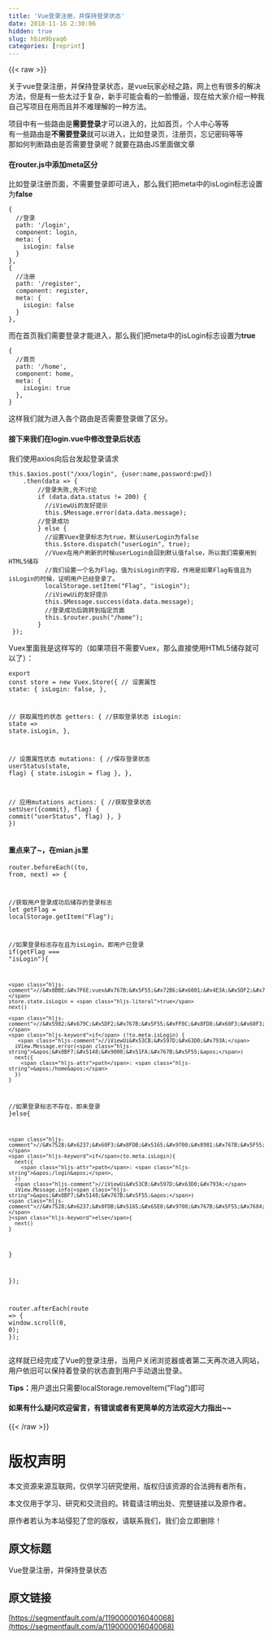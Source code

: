 ```yaml
---
title: 'Vue登录注册，并保持登录状态' 
date: 2018-11-16 2:30:06
hidden: true
slug: hbim9byaq6
categories: [reprint]
---
```


{{< raw >}}
<p>&#x5173;&#x4E8E;vue&#x767B;&#x5F55;&#x6CE8;&#x518C;&#xFF0C;&#x5E76;&#x4FDD;&#x6301;&#x767B;&#x5F55;&#x72B6;&#x6001;&#xFF0C;&#x662F;vue&#x73A9;&#x5BB6;&#x5FC5;&#x7ECF;&#x4E4B;&#x8DEF;&#xFF0C;&#x7F51;&#x4E0A;&#x4E5F;&#x6709;&#x5F88;&#x591A;&#x7684;&#x89E3;&#x51B3;&#x65B9;&#x6CD5;&#xFF0C;&#x4F46;&#x662F;&#x6709;&#x4E00;&#x4E9B;&#x592A;&#x8FC7;&#x4E8E;&#x590D;&#x6742;&#xFF0C;&#x65B0;&#x624B;&#x53EF;&#x80FD;&#x4F1A;&#x770B;&#x7684;&#x4E00;&#x8138;&#x61F5;&#x903C;&#xFF0C;&#x73B0;&#x5728;&#x7ED9;&#x5927;&#x5BB6;&#x4ECB;&#x7ECD;&#x4E00;&#x79CD;&#x6211;&#x81EA;&#x5DF1;&#x5199;&#x9879;&#x76EE;&#x5728;&#x7528;&#x800C;&#x4E14;&#x5E76;&#x4E0D;&#x96BE;&#x7406;&#x89E3;&#x7684;&#x4E00;&#x79CD;&#x65B9;&#x6CD5;&#x3002;</p><p>&#x9879;&#x76EE;&#x4E2D;&#x6709;&#x4E00;&#x4E9B;&#x8DEF;&#x7531;&#x662F;<strong>&#x9700;&#x8981;&#x767B;&#x5F55;</strong>&#x624D;&#x53EF;&#x4EE5;&#x8FDB;&#x5165;&#x7684;&#xFF0C;&#x6BD4;&#x5982;&#x9996;&#x9875;&#xFF0C;&#x4E2A;&#x4EBA;&#x4E2D;&#x5FC3;&#x7B49;&#x7B49;<br>&#x6709;&#x4E00;&#x4E9B;&#x8DEF;&#x7531;&#x662F;<strong>&#x4E0D;&#x9700;&#x8981;&#x767B;&#x5F55;</strong>&#x5C31;&#x53EF;&#x4EE5;&#x8FDB;&#x5165;&#xFF0C;&#x6BD4;&#x5982;&#x767B;&#x5F55;&#x9875;&#xFF0C;&#x6CE8;&#x518C;&#x9875;&#xFF0C;&#x5FD8;&#x8BB0;&#x5BC6;&#x7801;&#x7B49;&#x7B49;<br>&#x90A3;&#x5982;&#x4F55;&#x5224;&#x65AD;&#x8DEF;&#x7531;&#x662F;&#x5426;&#x9700;&#x8981;&#x767B;&#x5F55;&#x5462;&#xFF1F;&#x5C31;&#x8981;&#x5728;&#x8DEF;&#x7531;JS&#x91CC;&#x9762;&#x505A;&#x6587;&#x7AE0;</p><h4><strong>&#x5728;router.js&#x4E2D;&#x6DFB;&#x52A0;meta&#x533A;&#x5206;</strong></h4><p>&#x6BD4;&#x5982;&#x767B;&#x5F55;&#x6CE8;&#x518C;&#x9875;&#x9762;&#xFF0C;&#x4E0D;&#x9700;&#x8981;&#x767B;&#x5F55;&#x5373;&#x53EF;&#x8FDB;&#x5165;&#xFF0C;&#x90A3;&#x4E48;&#x6211;&#x4EEC;&#x628A;meta&#x4E2D;&#x7684;isLogin&#x6807;&#x5FD7;&#x8BBE;&#x7F6E;&#x4E3A;<strong>false</strong></p><div class="widget-codetool" style="display:none"><div class="widget-codetool--inner"><span class="selectCode code-tool" data-toggle="tooltip" data-placement="top" title="" data-original-title="&#x5168;&#x9009;"></span> <span type="button" class="copyCode code-tool" data-toggle="tooltip" data-placement="top" data-clipboard-text="{
  //&#x767B;&#x5F55;
  path: &apos;/login&apos;,
  component: login,
  meta: {
    isLogin: false
  }
},
{
  //&#x6CE8;&#x518C;
  path: &apos;/register&apos;,
  component: register,
  meta: {
    isLogin: false
  }
}," title="" data-original-title="&#x590D;&#x5236;"></span> <span type="button" class="saveToNote code-tool" data-toggle="tooltip" data-placement="top" title="" data-original-title="&#x653E;&#x8FDB;&#x7B14;&#x8BB0;"></span></div></div><pre class="hljs less"><code>{
  <span class="hljs-comment">//&#x767B;&#x5F55;</span>
  <span class="hljs-attribute">path</span>: <span class="hljs-string">&apos;/login&apos;</span>,
  <span class="hljs-attribute">component</span>: login,
  <span class="hljs-attribute">meta</span>: {
    <span class="hljs-attribute">isLogin</span>: false
  }
},
{
  <span class="hljs-comment">//&#x6CE8;&#x518C;</span>
  <span class="hljs-attribute">path</span>: <span class="hljs-string">&apos;/register&apos;</span>,
  <span class="hljs-attribute">component</span>: register,
  <span class="hljs-attribute">meta</span>: {
    <span class="hljs-attribute">isLogin</span>: false
  }
},</code></pre><p>&#x800C;&#x5728;&#x9996;&#x9875;&#x6211;&#x4EEC;&#x9700;&#x8981;&#x767B;&#x5F55;&#x624D;&#x80FD;&#x8FDB;&#x5165;&#xFF0C;&#x90A3;&#x4E48;&#x6211;&#x4EEC;&#x628A;meta&#x4E2D;&#x7684;isLogin&#x6807;&#x5FD7;&#x8BBE;&#x7F6E;&#x4E3A;<strong>true</strong></p><div class="widget-codetool" style="display:none"><div class="widget-codetool--inner"><span class="selectCode code-tool" data-toggle="tooltip" data-placement="top" title="" data-original-title="&#x5168;&#x9009;"></span> <span type="button" class="copyCode code-tool" data-toggle="tooltip" data-placement="top" data-clipboard-text="{
  //&#x9996;&#x9875;
  path: &apos;/home&apos;,
  component: home,
  meta: {
    isLogin: true
  },
}" title="" data-original-title="&#x590D;&#x5236;"></span> <span type="button" class="saveToNote code-tool" data-toggle="tooltip" data-placement="top" title="" data-original-title="&#x653E;&#x8FDB;&#x7B14;&#x8BB0;"></span></div></div><pre class="hljs less"><code>{
  <span class="hljs-comment">//&#x9996;&#x9875;</span>
  <span class="hljs-attribute">path</span>: <span class="hljs-string">&apos;/home&apos;</span>,
  <span class="hljs-attribute">component</span>: home,
  <span class="hljs-attribute">meta</span>: {
    <span class="hljs-attribute">isLogin</span>: true
  },
}</code></pre><p>&#x8FD9;&#x6837;&#x6211;&#x4EEC;&#x5C31;&#x4E3A;&#x8FDB;&#x5165;&#x5404;&#x4E2A;&#x8DEF;&#x7531;&#x662F;&#x5426;&#x9700;&#x8981;&#x767B;&#x5F55;&#x505A;&#x4E86;&#x533A;&#x5206;&#x3002;</p><h4><strong>&#x63A5;&#x4E0B;&#x6765;&#x6211;&#x4EEC;&#x5728;login.vue&#x4E2D;&#x4FEE;&#x6539;&#x767B;&#x5F55;&#x540E;&#x72B6;&#x6001;</strong></h4><p>&#x6211;&#x4EEC;&#x4F7F;&#x7528;axios&#x5411;&#x540E;&#x53F0;&#x53D1;&#x8D77;&#x767B;&#x5F55;&#x8BF7;&#x6C42;</p><div class="widget-codetool" style="display:none"><div class="widget-codetool--inner"><span class="selectCode code-tool" data-toggle="tooltip" data-placement="top" title="" data-original-title="&#x5168;&#x9009;"></span> <span type="button" class="copyCode code-tool" data-toggle="tooltip" data-placement="top" data-clipboard-text="this.$axios.post(&quot;/xxx/login&quot;, {user:name,password:pwd})
    .then(data =&gt; {
        //&#x767B;&#x5F55;&#x5931;&#x8D25;,&#x5148;&#x4E0D;&#x8BA8;&#x8BBA;
        if (data.data.status != 200) {
          //iViewUi&#x7684;&#x53CB;&#x597D;&#x63D0;&#x793A;
          this.$Message.error(data.data.message);
        //&#x767B;&#x5F55;&#x6210;&#x529F;
        } else {
          //&#x8BBE;&#x7F6E;Vuex&#x767B;&#x5F55;&#x6807;&#x5FD7;&#x4E3A;true&#xFF0C;&#x9ED8;&#x8BA4;userLogin&#x4E3A;false
          this.$store.dispatch(&quot;userLogin&quot;, true);
          //Vuex&#x5728;&#x7528;&#x6237;&#x5237;&#x65B0;&#x7684;&#x65F6;&#x5019;userLogin&#x4F1A;&#x56DE;&#x5230;&#x9ED8;&#x8BA4;&#x503C;false&#xFF0C;&#x6240;&#x4EE5;&#x6211;&#x4EEC;&#x9700;&#x8981;&#x7528;&#x5230;HTML5&#x50A8;&#x5B58;
          //&#x6211;&#x4EEC;&#x8BBE;&#x7F6E;&#x4E00;&#x4E2A;&#x540D;&#x4E3A;Flag&#xFF0C;&#x503C;&#x4E3A;isLogin&#x7684;&#x5B57;&#x6BB5;&#xFF0C;&#x4F5C;&#x7528;&#x662F;&#x5982;&#x679C;Flag&#x6709;&#x503C;&#x4E14;&#x4E3A;isLogin&#x7684;&#x65F6;&#x5019;&#xFF0C;&#x8BC1;&#x660E;&#x7528;&#x6237;&#x5DF2;&#x7ECF;&#x767B;&#x5F55;&#x4E86;&#x3002;
          localStorage.setItem(&quot;Flag&quot;, &quot;isLogin&quot;);
          //iViewUi&#x7684;&#x53CB;&#x597D;&#x63D0;&#x793A;
          this.$Message.success(data.data.message);
          //&#x767B;&#x5F55;&#x6210;&#x529F;&#x540E;&#x8DF3;&#x8F6C;&#x5230;&#x6307;&#x5B9A;&#x9875;&#x9762;
          this.$router.push(&quot;/home&quot;);
        }
 });" title="" data-original-title="&#x590D;&#x5236;"></span> <span type="button" class="saveToNote code-tool" data-toggle="tooltip" data-placement="top" title="" data-original-title="&#x653E;&#x8FDB;&#x7B14;&#x8BB0;"></span></div></div><pre class="hljs kotlin"><code><span class="hljs-keyword">this</span>.$axios.post(<span class="hljs-string">&quot;/xxx/login&quot;</span>, {user:name,password:pwd})
    .then(<span class="hljs-keyword">data</span> =&gt; {
        <span class="hljs-comment">//&#x767B;&#x5F55;&#x5931;&#x8D25;,&#x5148;&#x4E0D;&#x8BA8;&#x8BBA;</span>
        <span class="hljs-keyword">if</span> (<span class="hljs-keyword">data</span>.<span class="hljs-keyword">data</span>.status != <span class="hljs-number">200</span>) {
          <span class="hljs-comment">//iViewUi&#x7684;&#x53CB;&#x597D;&#x63D0;&#x793A;</span>
          <span class="hljs-keyword">this</span>.$Message.error(<span class="hljs-keyword">data</span>.<span class="hljs-keyword">data</span>.message);
        <span class="hljs-comment">//&#x767B;&#x5F55;&#x6210;&#x529F;</span>
        } <span class="hljs-keyword">else</span> {
          <span class="hljs-comment">//&#x8BBE;&#x7F6E;Vuex&#x767B;&#x5F55;&#x6807;&#x5FD7;&#x4E3A;true&#xFF0C;&#x9ED8;&#x8BA4;userLogin&#x4E3A;false</span>
          <span class="hljs-keyword">this</span>.$store.dispatch(<span class="hljs-string">&quot;userLogin&quot;</span>, <span class="hljs-literal">true</span>);
          <span class="hljs-comment">//Vuex&#x5728;&#x7528;&#x6237;&#x5237;&#x65B0;&#x7684;&#x65F6;&#x5019;userLogin&#x4F1A;&#x56DE;&#x5230;&#x9ED8;&#x8BA4;&#x503C;false&#xFF0C;&#x6240;&#x4EE5;&#x6211;&#x4EEC;&#x9700;&#x8981;&#x7528;&#x5230;HTML5&#x50A8;&#x5B58;</span>
          <span class="hljs-comment">//&#x6211;&#x4EEC;&#x8BBE;&#x7F6E;&#x4E00;&#x4E2A;&#x540D;&#x4E3A;Flag&#xFF0C;&#x503C;&#x4E3A;isLogin&#x7684;&#x5B57;&#x6BB5;&#xFF0C;&#x4F5C;&#x7528;&#x662F;&#x5982;&#x679C;Flag&#x6709;&#x503C;&#x4E14;&#x4E3A;isLogin&#x7684;&#x65F6;&#x5019;&#xFF0C;&#x8BC1;&#x660E;&#x7528;&#x6237;&#x5DF2;&#x7ECF;&#x767B;&#x5F55;&#x4E86;&#x3002;</span>
          localStorage.setItem(<span class="hljs-string">&quot;Flag&quot;</span>, <span class="hljs-string">&quot;isLogin&quot;</span>);
          <span class="hljs-comment">//iViewUi&#x7684;&#x53CB;&#x597D;&#x63D0;&#x793A;</span>
          <span class="hljs-keyword">this</span>.$Message.success(<span class="hljs-keyword">data</span>.<span class="hljs-keyword">data</span>.message);
          <span class="hljs-comment">//&#x767B;&#x5F55;&#x6210;&#x529F;&#x540E;&#x8DF3;&#x8F6C;&#x5230;&#x6307;&#x5B9A;&#x9875;&#x9762;</span>
          <span class="hljs-keyword">this</span>.$router.push(<span class="hljs-string">&quot;/home&quot;</span>);
        }
 });</code></pre><p>Vuex&#x91CC;&#x9762;&#x6211;&#x662F;&#x8FD9;&#x6837;&#x5199;&#x7684;&#xFF08;&#x5982;&#x679C;&#x9879;&#x76EE;&#x4E0D;&#x9700;&#x8981;Vuex&#xFF0C;&#x90A3;&#x4E48;&#x76F4;&#x63A5;&#x4F7F;&#x7528;HTML5&#x50A8;&#x5B58;&#x5C31;&#x53EF;&#x4EE5;&#x4E86;&#xFF09;&#xFF1A;</p><div class="widget-codetool" style="display:none"><div class="widget-codetool--inner"><span class="selectCode code-tool" data-toggle="tooltip" data-placement="top" title="" data-original-title="&#x5168;&#x9009;"></span> <span type="button" class="copyCode code-tool" data-toggle="tooltip" data-placement="top" data-clipboard-text="export const store = new Vuex.Store({
  // &#x8BBE;&#x7F6E;&#x5C5E;&#x6027;
  state: {
    isLogin: false,
  },

  // &#x83B7;&#x53D6;&#x5C5E;&#x6027;&#x7684;&#x72B6;&#x6001;
  getters: {
    //&#x83B7;&#x53D6;&#x767B;&#x5F55;&#x72B6;&#x6001;
    isLogin: state =&gt; state.isLogin,
  },

  // &#x8BBE;&#x7F6E;&#x5C5E;&#x6027;&#x72B6;&#x6001;
  mutations: {
    //&#x4FDD;&#x5B58;&#x767B;&#x5F55;&#x72B6;&#x6001;
    userStatus(state, flag) {
      state.isLogin = flag
    },
  },

  // &#x5E94;&#x7528;mutations
  actions: {
    //&#x83B7;&#x53D6;&#x767B;&#x5F55;&#x72B6;&#x6001;
    setUser({commit}, flag) {
      commit(&quot;userStatus&quot;, flag)
    },
  }
})" title="" data-original-title="&#x590D;&#x5236;"></span> <span type="button" class="saveToNote code-tool" data-toggle="tooltip" data-placement="top" title="" data-original-title="&#x653E;&#x8FDB;&#x7B14;&#x8BB0;"></span></div></div><pre class="hljs pf"><code>export const store = new Vuex.Store({
  // &#x8BBE;&#x7F6E;&#x5C5E;&#x6027;
  <span class="hljs-keyword">state</span>: {
    isLogin: false,
  },

  // &#x83B7;&#x53D6;&#x5C5E;&#x6027;&#x7684;&#x72B6;&#x6001;
  getters: {
    //&#x83B7;&#x53D6;&#x767B;&#x5F55;&#x72B6;&#x6001;
    isLogin: <span class="hljs-keyword">state</span> =&gt; <span class="hljs-keyword">state</span>.isLogin,
  },

  // &#x8BBE;&#x7F6E;&#x5C5E;&#x6027;&#x72B6;&#x6001;
  mutations: {
    //&#x4FDD;&#x5B58;&#x767B;&#x5F55;&#x72B6;&#x6001;
    <span class="hljs-keyword">user</span>Status(<span class="hljs-keyword">state</span>, flag) {
      <span class="hljs-keyword">state</span>.isLogin = flag
    },
  },

  // &#x5E94;&#x7528;mutations
  actions: {
    //&#x83B7;&#x53D6;&#x767B;&#x5F55;&#x72B6;&#x6001;
    <span class="hljs-built_in">set</span>User({commit}, flag) {
      commit(<span class="hljs-string">&quot;userStatus&quot;</span>, flag)
    },
  }
})</code></pre><h4><strong>&#x91CD;&#x70B9;&#x6765;&#x4E86;~&#xFF0C;&#x5728;mian.js&#x91CC;</strong></h4><div class="widget-codetool" style="display:none"><div class="widget-codetool--inner"><span class="selectCode code-tool" data-toggle="tooltip" data-placement="top" title="" data-original-title="&#x5168;&#x9009;"></span> <span type="button" class="copyCode code-tool" data-toggle="tooltip" data-placement="top" data-clipboard-text="router.beforeEach((to, from, next) =&gt; {

  //&#x83B7;&#x53D6;&#x7528;&#x6237;&#x767B;&#x5F55;&#x6210;&#x529F;&#x540E;&#x50A8;&#x5B58;&#x7684;&#x767B;&#x5F55;&#x6807;&#x5FD7;
  let getFlag = localStorage.getItem(&quot;Flag&quot;);

  //&#x5982;&#x679C;&#x767B;&#x5F55;&#x6807;&#x5FD7;&#x5B58;&#x5728;&#x4E14;&#x4E3A;isLogin&#xFF0C;&#x5373;&#x7528;&#x6237;&#x5DF2;&#x767B;&#x5F55;
  if(getFlag === &quot;isLogin&quot;){

    //&#x8BBE;&#x7F6E;vuex&#x767B;&#x5F55;&#x72B6;&#x6001;&#x4E3A;&#x5DF2;&#x767B;&#x5F55;
    store.state.isLogin = true
    next()

    //&#x5982;&#x679C;&#x5DF2;&#x767B;&#x5F55;&#xFF0C;&#x8FD8;&#x60F3;&#x60F3;&#x8FDB;&#x5165;&#x767B;&#x5F55;&#x6CE8;&#x518C;&#x754C;&#x9762;&#xFF0C;&#x5219;&#x5B9A;&#x5411;&#x56DE;&#x9996;&#x9875;
    if (!to.meta.isLogin) {
       //iViewUi&#x53CB;&#x597D;&#x63D0;&#x793A;
      iView.Message.error(&apos;&#x8BF7;&#x5148;&#x9000;&#x51FA;&#x767B;&#x5F55;&apos;)
      next({
        path: &apos;/home&apos;
      })
    }
  
  //&#x5982;&#x679C;&#x767B;&#x5F55;&#x6807;&#x5FD7;&#x4E0D;&#x5B58;&#x5728;&#xFF0C;&#x5373;&#x672A;&#x767B;&#x5F55;
  }else{

    //&#x7528;&#x6237;&#x60F3;&#x8FDB;&#x5165;&#x9700;&#x8981;&#x767B;&#x5F55;&#x7684;&#x9875;&#x9762;&#xFF0C;&#x5219;&#x5B9A;&#x5411;&#x56DE;&#x767B;&#x5F55;&#x754C;&#x9762;
    if(to.meta.isLogin){
      next({
        path: &apos;/login&apos;,
      })
      //iViewUi&#x53CB;&#x597D;&#x63D0;&#x793A;
      iView.Message.info(&apos;&#x8BF7;&#x5148;&#x767B;&#x5F55;&apos;)
    //&#x7528;&#x6237;&#x8FDB;&#x5165;&#x65E0;&#x9700;&#x767B;&#x5F55;&#x7684;&#x754C;&#x9762;&#xFF0C;&#x5219;&#x8DF3;&#x8F6C;&#x7EE7;&#x7EED;
    }else{
      next()
    }

  }

});

router.afterEach(route =&gt; {
  window.scroll(0, 0);
});" title="" data-original-title="&#x590D;&#x5236;"></span> <span type="button" class="saveToNote code-tool" data-toggle="tooltip" data-placement="top" title="" data-original-title="&#x653E;&#x8FDB;&#x7B14;&#x8BB0;"></span></div></div><pre class="hljs javascript"><code>router.beforeEach(<span class="hljs-function">(<span class="hljs-params">to, <span class="hljs-keyword">from</span>, next</span>) =&gt;</span> {

  <span class="hljs-comment">//&#x83B7;&#x53D6;&#x7528;&#x6237;&#x767B;&#x5F55;&#x6210;&#x529F;&#x540E;&#x50A8;&#x5B58;&#x7684;&#x767B;&#x5F55;&#x6807;&#x5FD7;</span>
  <span class="hljs-keyword">let</span> getFlag = localStorage.getItem(<span class="hljs-string">&quot;Flag&quot;</span>);

  <span class="hljs-comment">//&#x5982;&#x679C;&#x767B;&#x5F55;&#x6807;&#x5FD7;&#x5B58;&#x5728;&#x4E14;&#x4E3A;isLogin&#xFF0C;&#x5373;&#x7528;&#x6237;&#x5DF2;&#x767B;&#x5F55;</span>
  <span class="hljs-keyword">if</span>(getFlag === <span class="hljs-string">&quot;isLogin&quot;</span>){

    <span class="hljs-comment">//&#x8BBE;&#x7F6E;vuex&#x767B;&#x5F55;&#x72B6;&#x6001;&#x4E3A;&#x5DF2;&#x767B;&#x5F55;</span>
    store.state.isLogin = <span class="hljs-literal">true</span>
    next()

    <span class="hljs-comment">//&#x5982;&#x679C;&#x5DF2;&#x767B;&#x5F55;&#xFF0C;&#x8FD8;&#x60F3;&#x60F3;&#x8FDB;&#x5165;&#x767B;&#x5F55;&#x6CE8;&#x518C;&#x754C;&#x9762;&#xFF0C;&#x5219;&#x5B9A;&#x5411;&#x56DE;&#x9996;&#x9875;</span>
    <span class="hljs-keyword">if</span> (!to.meta.isLogin) {
       <span class="hljs-comment">//iViewUi&#x53CB;&#x597D;&#x63D0;&#x793A;</span>
      iView.Message.error(<span class="hljs-string">&apos;&#x8BF7;&#x5148;&#x9000;&#x51FA;&#x767B;&#x5F55;&apos;</span>)
      next({
        <span class="hljs-attr">path</span>: <span class="hljs-string">&apos;/home&apos;</span>
      })
    }
  
  <span class="hljs-comment">//&#x5982;&#x679C;&#x767B;&#x5F55;&#x6807;&#x5FD7;&#x4E0D;&#x5B58;&#x5728;&#xFF0C;&#x5373;&#x672A;&#x767B;&#x5F55;</span>
  }<span class="hljs-keyword">else</span>{

    <span class="hljs-comment">//&#x7528;&#x6237;&#x60F3;&#x8FDB;&#x5165;&#x9700;&#x8981;&#x767B;&#x5F55;&#x7684;&#x9875;&#x9762;&#xFF0C;&#x5219;&#x5B9A;&#x5411;&#x56DE;&#x767B;&#x5F55;&#x754C;&#x9762;</span>
    <span class="hljs-keyword">if</span>(to.meta.isLogin){
      next({
        <span class="hljs-attr">path</span>: <span class="hljs-string">&apos;/login&apos;</span>,
      })
      <span class="hljs-comment">//iViewUi&#x53CB;&#x597D;&#x63D0;&#x793A;</span>
      iView.Message.info(<span class="hljs-string">&apos;&#x8BF7;&#x5148;&#x767B;&#x5F55;&apos;</span>)
    <span class="hljs-comment">//&#x7528;&#x6237;&#x8FDB;&#x5165;&#x65E0;&#x9700;&#x767B;&#x5F55;&#x7684;&#x754C;&#x9762;&#xFF0C;&#x5219;&#x8DF3;&#x8F6C;&#x7EE7;&#x7EED;</span>
    }<span class="hljs-keyword">else</span>{
      next()
    }

  }

});

router.afterEach(<span class="hljs-function"><span class="hljs-params">route</span> =&gt;</span> {
  <span class="hljs-built_in">window</span>.scroll(<span class="hljs-number">0</span>, <span class="hljs-number">0</span>);
});</code></pre><p>&#x8FD9;&#x6837;&#x5C31;&#x5DF2;&#x7ECF;&#x5B8C;&#x6210;&#x4E86;Vue&#x7684;&#x767B;&#x5F55;&#x6CE8;&#x518C;&#xFF0C;&#x5F53;&#x7528;&#x6237;&#x5173;&#x95ED;&#x6D4F;&#x89C8;&#x5668;&#x6216;&#x8005;&#x7B2C;&#x4E8C;&#x5929;&#x518D;&#x6B21;&#x8FDB;&#x5165;&#x7F51;&#x7AD9;&#xFF0C;&#x7528;&#x6237;&#x4F9D;&#x65E7;&#x53EF;&#x4EE5;&#x4FDD;&#x6301;&#x7740;&#x767B;&#x5F55;&#x7684;&#x72B6;&#x6001;&#x76F4;&#x5230;&#x7528;&#x6237;&#x624B;&#x52A8;&#x9000;&#x51FA;&#x767B;&#x5F55;&#x3002;</p><p><strong>Tips&#xFF1A;</strong>&#x7528;&#x6237;&#x9000;&#x51FA;&#x53EA;&#x9700;&#x8981;localStorage.removeItem(&quot;Flag&quot;)&#x5373;&#x53EF;</p><h4><strong>&#x5982;&#x679C;&#x6709;&#x4EC0;&#x4E48;&#x7591;&#x95EE;&#x6B22;&#x8FCE;&#x7559;&#x8A00;&#xFF0C;&#x6709;&#x9519;&#x8BEF;&#x6216;&#x8005;&#x6709;&#x66F4;&#x7B80;&#x5355;&#x7684;&#x65B9;&#x6CD5;&#x6B22;&#x8FCE;&#x5927;&#x529B;&#x6307;&#x51FA;~~</strong></h4>
{{< /raw >}}

# 版权声明
本文资源来源互联网，仅供学习研究使用，版权归该资源的合法拥有者所有，

本文仅用于学习、研究和交流目的。转载请注明出处、完整链接以及原作者。 

原作者若认为本站侵犯了您的版权，请联系我们，我们会立即删除！

## 原文标题
Vue登录注册，并保持登录状态

## 原文链接
[https://segmentfault.com/a/1190000016040068](https://segmentfault.com/a/1190000016040068)

